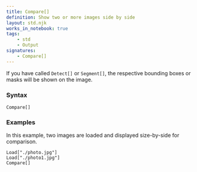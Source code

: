 ```yaml
---
title: Compare[]
definition: Show two or more images side by side
layout: std.njk
works_in_notebook: true
tags:
    - std
    - Output
signatures:
    - Compare[]
---
```


If you have called `Detect[]` or `Segment[]`, the respective bounding boxes or masks will be shown on the image.

### Syntax

```
Compare[]
```

### Examples

In this example, two images are loaded and displayed size-by-side for comparison.

```
Load["./photo.jpg"]
Load["./photo1.jpg"]
Compare[]
```
